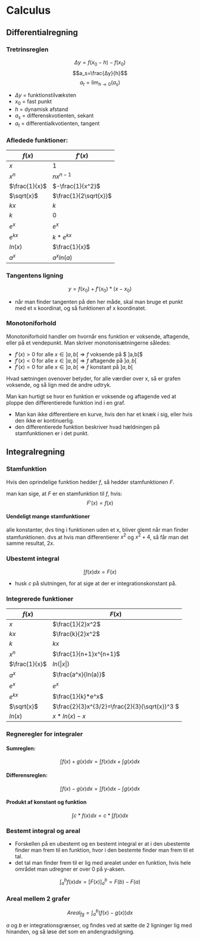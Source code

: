 # Calculus

## Differentialregning

### Tretrinsreglen
$$Δy=f(x_0-h)-f(x_0)$$
$$a_s=\frac{Δy}{h}$$
$$a_t=\lim_{h\to0}(a_s)$$

* $Δy$ = funktionstilvæksten
* $x_0$ = fast punkt
* $h$ = dynamisk afstand
* $a_s$ = differenskvotienten, sekant
* $a_t$ = differentialkvotienten, tangent

### Afledede funktioner: 


|$f(x)$|$f'(x)$|
|-|-|
|$x$|$1$|
|$x^n$|$nx^{n-1}$|
|$\frac{1}{x}$|$-\frac{1}{x^2}$|
|$\sqrt{x}$|$\frac{1}{2\sqrt{x}}$|
|$kx$|$k$|
|$k$|$0$|
|$e^x$|$e^x$
|$e^{kx}$|$k*e^{kx}$|
|$ln(x)$|$\frac{1}{x}$
|$a^x$|$a^xln(a)$

### Tangentens ligning

$$y=f(x_0)+f'(x_0)*(x-x_0)$$

* når man finder tangenten på den her måde, skal man bruge et punkt med et x koordinat, og så funktionen af x koordinatet.

### Monotoniforhold

Monotoniforhold handler om hvornår ens funktion er voksende, aftagende, eller på et vendepunkt. Man skriver monotonisætningerne således: 

* $f′(x)>0$ for alle $x∈]a,b[⇒f$ voksende på $ ]a,b[$
* $f′(x)<0$ for alle $x∈]a,b[⇒f$ aftagende på $]a,b[$
* $f′(x)=0$ for alle $x∈]a,b[⇒f$ konstant på $]a,b[$

Hvad sætningen ovenover betyder, for alle værdier over x, så er grafen voksende, og så lign med de andre udtryk. 

Man kan hurtigt se hvor en funktion er voksende og aftagende ved at ploppe den differentierede funktion ind i en graf.

* Man kan ikke differentiere en kurve, hvis den har et knæk i sig, eller hvis den ikke er kontinuerlig.
* den differentierede funktion beskriver hvad hældningen på stamfunktionen er i det punkt. 

## Integralregning

### Stamfunktion
Hvis den oprindelige funktion hedder $f$, så hedder stamfunktionen $F$. 

man kan sige, at $F$ er en stamfunktion til $f$, hvis:
$$F'(x)=f(x)$$

#### Uendeligt mange stamfunktioner
alle konstanter, dvs ting i funktionen uden et x, bliver glemt når man finder stamfunktionen. dvs at hvis man differentierer $x^2$ og $x^2 +4$, så får man det samme resultat, $2x$.

### Ubestemt integral

$$\int{f(x)dx}=F(x)$$

* husk $c$ på slutningen, for at sige at der er integrationskonstant på. 

### Integrerede funktioner
|$f(x)$|$F(x)$|
|-|-|
|$x$|$\frac{1}{2}x^2$|
|$kx$|$\frac{k}{2}x^2$|
|$k$|$kx$|
|$x^n$|$\frac{1}{n+1}x^{n+1}$
|$\frac{1}{x}$|$ln(\|x\|)$
|$a^x$|$\frac{a^x}{ln(a)}$
|$e^x$|$e^x$
|$e^{kx}$|$\frac{1}{k}*e^x$
|$\sqrt{x}$|$\frac{2}{3}x^{3/2}=\frac{2}{3}(\sqrt{x})^3 $
|$ln(x)$|$x*ln(x)-x$

### Regneregler for integraler

#### Sumreglen:
$$\int{f(x)+g(x)dx}=\int{f(x)dx}+\int{g(x)dx}$$

#### Differensreglen:
$$\int{f(x)-g(x)dx}=\int{f(x)dx}-\int{g(x)dx}$$

#### Produkt af konstant og funktion
$$\int{c*f(x)dx}=c*\int{f(x)dx}$$

### Bestemt integral og areal
* Forskellen på en ubestemt og en bestemt integral er at i den ubestemte finder man frem til en funktion, hvor i den bestemte finder man frem til et tal.
* det tal man finder frem til er lig med arealet under en funktion, hvis hele området man udregner er over 0 på y-aksen.

$$\int_a^b{f(x)dx}=[F(x)]^b_a=F(b)-F(a)$$

### Areal mellem 2 grafer

$$Areal_{fg}=\int_a^b{(f(x)-g(x))dx}$$

$a$ og $b$ er integrationsgrænser, og findes ved at sætte de 2 ligninger lig med hinanden, og så løse det som en andengradsligning.